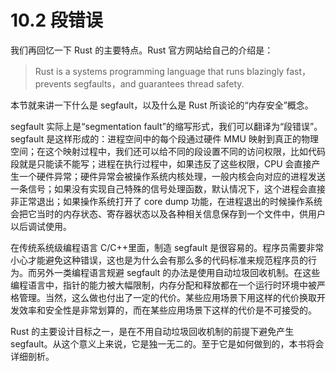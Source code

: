 # 10.2 段错误

我们再回忆一下 Rust 的主要特点。Rust 官方网站给自己的介绍是：

> Rust is a systems programming language that runs blazingly fast，prevents segfaults，and guarantees thread safety.

本节就来讲一下什么是 segfault，以及什么是 Rust 所谈论的“内存安全”概念。

segfault 实际上是“segmentation fault”的缩写形式，我们可以翻译为“段错误”。segfault 是这样形成的：进程空间中的每个段通过硬件 MMU 映射到真正的物理空间；在这个映射过程中，我们还可以给不同的段设置不同的访问权限，比如代码段就是只能读不能写；进程在执行过程中，如果违反了这些权限，CPU 会直接产生一个硬件异常；硬件异常会被操作系统内核处理，一般内核会向对应的进程发送一条信号；如果没有实现自己特殊的信号处理函数，默认情况下，这个进程会直接非正常退出；如果操作系统打开了 core dump 功能，在进程退出的时候操作系统会把它当时的内存状态、寄存器状态以及各种相关信息保存到一个文件中，供用户以后调试使用。

在传统系统级编程语言 C/C++里面，制造 segfault 是很容易的。程序员需要非常小心才能避免这种错误，这也是为什么会有那么多的代码标准来规范程序员的行为。而另外一类编程语言规避 segfault 的办法是使用自动垃圾回收机制。在这些编程语言中，指针的能力被大幅限制，内存分配和释放都在一个运行时环境中被严格管理。当然，这么做也付出了一定的代价。某些应用场景下用这样的代价换取开发效率和安全性是非常划算的，而在某些应用场景下这样的代价是不可接受的。

Rust 的主要设计目标之一，是在不用自动垃圾回收机制的前提下避免产生 segfault。从这个意义上来说，它是独一无二的。至于它是如何做到的，本书将会详细剖析。

